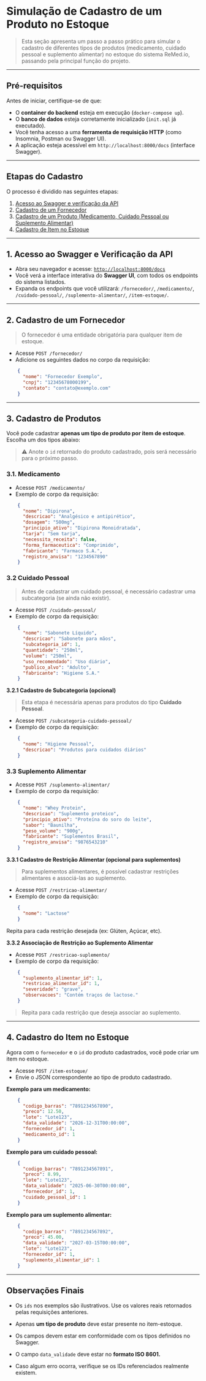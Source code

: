 # Simulação de Cadastro de um Produto no Estoque 

> Esta seção apresenta um passo a passo prático para simular o cadastro de diferentes tipos de produtos (medicamento, cuidado pessoal e suplemento alimentar) no estoque do sistema ReMed.io, passando pela principal função do projeto.

---

## Pré-requisitos

Antes de iniciar, certifique-se de que:

- O **container do backend** esteja em execução (`docker-compose up`).
- O **banco de dados** esteja corretamente inicializado (`init.sql` já executado).
- Você tenha acesso a uma **ferramenta de requisição HTTP** (como Insomnia, Postman ou Swagger UI).
- A aplicação esteja acessível em `http://localhost:8000/docs` (interface Swagger).

---

## Etapas do Cadastro

O processo é dividido nas seguintes etapas:

1. [Acesso ao Swagger e verificação da API](#1-acesso-ao-swagger-e-verificação-da-api)  
2. [Cadastro de um Fornecedor](#2-cadastro-de-um-fornecedor)  
3. [Cadastro de um Produto (Medicamento, Cuidado Pessoal ou Suplemento Alimentar)](#3-cadastro-de-um-produto)  
4. [Cadastro de Item no Estoque](#4-cadastro-do-item-no-estoque)

---

## 1. Acesso ao Swagger e Verificação da API

- Abra seu navegador e acesse: [`http://localhost:8000/docs`](http://localhost:8000/docs)
- Você verá a interface interativa do **Swagger UI**, com todos os endpoints do sistema listados.
- Expanda os endpoints que você utilizará: `/fornecedor/`, `/medicamento/`, `/cuidado-pessoal/`, `/suplemento-alimentar/`, `/item-estoque/`.

---


## 2. Cadastro de um Fornecedor
> O fornecedor é uma entidade obrigatória para qualquer item de estoque.

  - Acesse `POST /fornecedor/`
  - Adicione os seguintes dados no corpo da requisição:

```json
    {
      "nome": "Fornecedor Exemplo",
      "cnpj": "12345678000199",
      "contato": "contato@exemplo.com"
    }
```

---

## 3. Cadastro de Produtos

Você pode cadastrar **apenas um tipo de produto por item de estoque**. Escolha um dos tipos abaixo:
> ⚠️ Anote o `id` retornado do produto cadastrado, pois será necessário para o próximo passo.

### 3.1. Medicamento

 - Acesse `POST /medicamento/`
 - Exemplo de corpo da requisição:

```json
    {
      "nome": "Dipirona",
      "descricao": "Analgésico e antipirético",
      "dosagem": "500mg",
      "principio_ativo": "Dipirona Monoidratada",
      "tarja": "Sem tarja",
      "necessita_receita": false,
      "forma_farmaceutica": "Comprimido",
      "fabricante": "Farmaco S.A.",
      "registro_anvisa": "1234567890"
    }
```

### 3.2 Cuidado Pessoal

> Antes de cadastrar um cuidado pessoal, é necessário cadastrar uma subcategoria (se ainda não existir).

 - Acesse `POST /cuidado-pessoal/`
 - Exemplo de corpo da requisição:

```json
    {
      "nome": "Sabonete Líquido",
      "descricao": "Sabonete para mãos",
      "subcategoria_id": 1,
      "quantidade": "250ml",
      "volume": "250ml",
      "uso_recomendado": "Uso diário",
      "publico_alvo": "Adulto",
      "fabricante": "Higiene S.A."
    }
```

**3.2.1 Cadastro de Subcategoria (opcional)**

> Esta etapa é necessária apenas para produtos do tipo **Cuidado Pessoal**.

- Acesse `POST /subcategoria-cuidado-pessoal/`
- Exemplo de corpo da requisição:

```json
    {
      "nome": "Higiene Pessoal",
      "descricao": "Produtos para cuidados diários"
    }
```

### 3.3 Suplemento Alimentar

 - Acesse `POST /suplemento-alimentar/`
 - Exemplo de corpo da requisição:

```json
    {
      "nome": "Whey Protein",
      "descricao": "Suplemento proteico",
      "principio_ativo": "Proteína do soro do leite",
      "sabor": "Baunilha",
      "peso_volume": "900g",
      "fabricante": "Suplementos Brasil",
      "registro_anvisa": "9876543210"
    }
```

**3.3.1 Cadastro de Restrição Alimentar (opcional para suplementos)**

> Para suplementos alimentares, é possível cadastrar restrições alimentares e associá-las ao suplemento.

- Acesse `POST /restricao-alimentar/`
- Exemplo de corpo da requisição:

```json
    {
      "nome": "Lactose"
    }
```

Repita para cada restrição desejada (ex: Glúten, Açúcar, etc).

**3.3.2 Associação de Restrição ao Suplemento Alimentar**

- Acesse `POST /restricao-suplemento/`
- Exemplo de corpo da requisição:

```json
    {
      "suplemento_alimentar_id": 1,
      "restricao_alimentar_id": 1,
      "severidade": "grave",
      "observacoes": "Contém traços de lactose."
    }
```

> Repita para cada restrição que deseja associar ao suplemento.

---

## 4. Cadastro do Item no Estoque

Agora com o `fornecedor` e o `id` do produto cadastrados, você pode criar um item no estoque.

- Acesse `POST /item-estoque/`
- Envie o JSON correspondente ao tipo de produto cadastrado. 

**Exemplo para um medicamento:**
```json
    {
      "codigo_barras": "7891234567890",
      "preco": 12.50,
      "lote": "Lote123",
      "data_validade": "2026-12-31T00:00:00",
      "fornecedor_id": 1,
      "medicamento_id": 1
    }
```

 **Exemplo para um cuidado pessoal:**

```json
    {
      "codigo_barras": "7891234567891",
      "preco": 8.99,
      "lote": "Lote123",
      "data_validade": "2025-06-30T00:00:00",
      "fornecedor_id": 1,
      "cuidado_pessoal_id": 1
    }
```

 **Exemplo para um suplemento alimentar:**

```json
    {
      "codigo_barras": "7891234567892",
      "preco": 45.00,
      "data_validade": "2027-03-15T00:00:00",
      "lote": "Lote123",
      "fornecedor_id": 1,
      "suplemento_alimentar_id": 1
    }
```
---

## Observações Finais

 - Os `ids` nos exemplos são ilustrativos. Use os valores reais retornados pelas requisições anteriores.

 - Apenas **um tipo de produto** deve estar presente no item-estoque.

 - Os campos devem estar em conformidade com os tipos definidos no Swagger.

 - O campo `data_validade` deve estar no **formato ISO 8601.**

 - Caso algum erro ocorra, verifique se os IDs referenciados realmente existem.